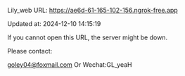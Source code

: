 Lily_web URL: https://ae6d-61-165-102-156.ngrok-free.app

Updated at: 2024-12-10 14:15:19

If you cannot open this URL, the server might be down.

Please contact: 

goley04@foxmail.com Or Wechat:GL_yeaH
